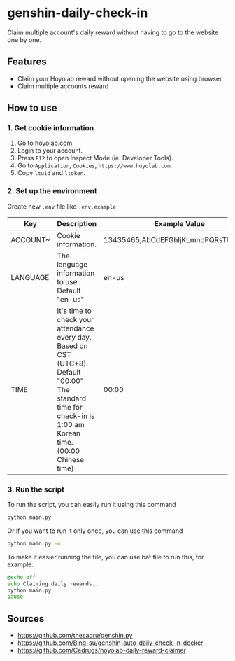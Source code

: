 # genshin-daily-check-in
Claim multiple account's daily reward without having to go to the website one by one.

## Features
- Claim your Hoyolab reward without opening the website using browser
- Claim multiple accounts reward

## How to use
### 1. Get cookie information
1. Go to [hoyolab.com](https://www.hoyolab.com).
2. Login to your account.
3. Press `F12` to open Inspect Mode (ie. Developer Tools).
4. Go to `Application`, `Cookies`, `https://www.hoyolab.com`.
5. Copy `ltuid` and `ltoken`.
   
### 2. Set up the environment
Create new `.env` file like `.env.example`

| Key | Description | Example Value |
| ----------- | ---------------------------------------------------------------------------------------- | ----------------------------------- |
| ACCOUNT~ | Cookie information. | 13435465,AbCdEFGhIjKLmnoPQRsTUvWxYZ |
| LANGUAGE | The language information to use. Default "en-us" | en-us |
| TIME | It's time to check your attendance every day. Based on CST (UTC+8). Default "00:00"<br/>The standard time for check-in is 1:00 am Korean time. (00:00 Chinese time) | 00:00 |

### 3. Run the script
To run the script, you can easily run it using this command
```bash
python main.py
```
Or if you want to run it only once, you can use this command
```bash
python main.py -o
```
To make it easier running the file, you can use bat file to run this, for example:
```bat
@echo off
echo Claiming daily rewards..
python main.py
pause
```

## Sources
- https://github.com/thesadru/genshin.py
- https://github.com/Bing-su/genshin-auto-daily-check-in-docker
- https://github.com/Cedrugs/hoyolab-daily-reward-claimer
